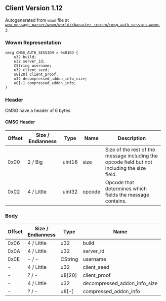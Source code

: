 ## Client Version 1.12

Autogenerated from `wowm` file at [`wow_message_parser/wowm/world/character_screen/cmsg_auth_session.wowm:3`](https://github.com/gtker/wow_messages/tree/main/wow_message_parser/wowm/world/character_screen/cmsg_auth_session.wowm#L3).

### Wowm Representation
```rust,ignore
cmsg CMSG_AUTH_SESSION = 0x01ED {
    u32 build;
    u32 server_id;
    CString username;
    u32 client_seed;
    u8[20] client_proof;
    u32 decompressed_addon_info_size;
    u8[-] compressed_addon_info;
}
```
### Header
CMSG have a header of 6 bytes.

#### CMSG Header
| Offset | Size / Endianness | Type   | Name   | Description |
| ------ | ----------------- | ------ | ------ | ----------- |
| 0x00   | 2 / Big           | uint16 | size   | Size of the rest of the message including the opcode field but not including the size field.|
| 0x02   | 4 / Little        | uint32 | opcode | Opcode that determines which fields the message contains.|
### Body
| Offset | Size / Endianness | Type | Name | Description |
| ------ | ----------------- | ---- | ---- | ----------- |
| 0x06 | 4 / Little | u32 | build |  |
| 0x0A | 4 / Little | u32 | server_id |  |
| 0x0E | - / - | CString | username |  |
| - | 4 / Little | u32 | client_seed |  |
| - | ? / - | u8[20] | client_proof |  |
| - | 4 / Little | u32 | decompressed_addon_info_size |  |
| - | ? / - | u8[-] | compressed_addon_info |  |
